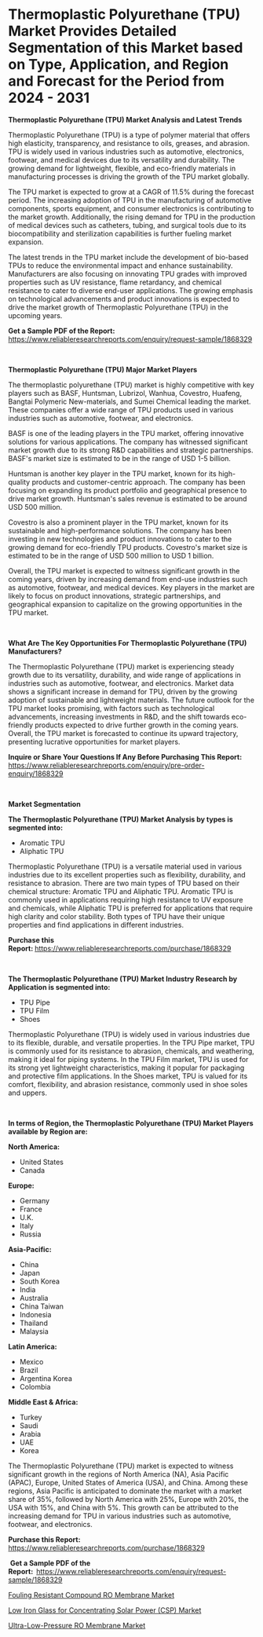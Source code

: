 <p><h1>Thermoplastic Polyurethane (TPU) Market Provides Detailed Segmentation of this Market based on Type, Application, and Region and Forecast for the Period from 2024 - 2031</h1></p><p><strong>Thermoplastic Polyurethane (TPU) Market Analysis and Latest Trends</strong></p>
<p><p>Thermoplastic Polyurethane (TPU) is a type of polymer material that offers high elasticity, transparency, and resistance to oils, greases, and abrasion. TPU is widely used in various industries such as automotive, electronics, footwear, and medical devices due to its versatility and durability. The growing demand for lightweight, flexible, and eco-friendly materials in manufacturing processes is driving the growth of the TPU market globally.</p><p>The TPU market is expected to grow at a CAGR of 11.5% during the forecast period. The increasing adoption of TPU in the manufacturing of automotive components, sports equipment, and consumer electronics is contributing to the market growth. Additionally, the rising demand for TPU in the production of medical devices such as catheters, tubing, and surgical tools due to its biocompatibility and sterilization capabilities is further fueling market expansion.</p><p>The latest trends in the TPU market include the development of bio-based TPUs to reduce the environmental impact and enhance sustainability. Manufacturers are also focusing on innovating TPU grades with improved properties such as UV resistance, flame retardancy, and chemical resistance to cater to diverse end-user applications. The growing emphasis on technological advancements and product innovations is expected to drive the market growth of Thermoplastic Polyurethane (TPU) in the upcoming years.</p></p>
<p><strong>Get a Sample PDF of the Report:&nbsp;</strong> <a href="https://www.reliableresearchreports.com/enquiry/request-sample/1868329">https://www.reliableresearchreports.com/enquiry/request-sample/1868329</a></p>
<p>&nbsp;</p>
<p><strong>Thermoplastic Polyurethane (TPU) Major Market Players</strong></p>
<p><p>The thermoplastic polyurethane (TPU) market is highly competitive with key players such as BASF, Huntsman, Lubrizol, Wanhua, Covestro, Huafeng, Bangtai Polymeric New-materials, and Sumei Chemical leading the market. These companies offer a wide range of TPU products used in various industries such as automotive, footwear, and electronics.</p><p>BASF is one of the leading players in the TPU market, offering innovative solutions for various applications. The company has witnessed significant market growth due to its strong R&D capabilities and strategic partnerships. BASF's market size is estimated to be in the range of USD 1-5 billion.</p><p>Huntsman is another key player in the TPU market, known for its high-quality products and customer-centric approach. The company has been focusing on expanding its product portfolio and geographical presence to drive market growth. Huntsman's sales revenue is estimated to be around USD 500 million.</p><p>Covestro is also a prominent player in the TPU market, known for its sustainable and high-performance solutions. The company has been investing in new technologies and product innovations to cater to the growing demand for eco-friendly TPU products. Covestro's market size is estimated to be in the range of USD 500 million to USD 1 billion.</p><p>Overall, the TPU market is expected to witness significant growth in the coming years, driven by increasing demand from end-use industries such as automotive, footwear, and medical devices. Key players in the market are likely to focus on product innovations, strategic partnerships, and geographical expansion to capitalize on the growing opportunities in the TPU market.</p></p>
<p>&nbsp;</p>
<p><strong>What Are The Key Opportunities For Thermoplastic Polyurethane (TPU) Manufacturers?</strong></p>
<p><p>The Thermoplastic Polyurethane (TPU) market is experiencing steady growth due to its versatility, durability, and wide range of applications in industries such as automotive, footwear, and electronics. Market data shows a significant increase in demand for TPU, driven by the growing adoption of sustainable and lightweight materials. The future outlook for the TPU market looks promising, with factors such as technological advancements, increasing investments in R&D, and the shift towards eco-friendly products expected to drive further growth in the coming years. Overall, the TPU market is forecasted to continue its upward trajectory, presenting lucrative opportunities for market players.</p></p>
<p><strong>Inquire or Share Your Questions If Any Before Purchasing This Report:</strong> <a href="https://www.reliableresearchreports.com/enquiry/pre-order-enquiry/1868329">https://www.reliableresearchreports.com/enquiry/pre-order-enquiry/1868329</a></p>
<p>&nbsp;</p>
<p><strong>Market Segmentation</strong></p>
<p><strong>The Thermoplastic Polyurethane (TPU) Market Analysis by types is segmented into:</strong></p>
<p><ul><li>Aromatic TPU</li><li>Aliphatic TPU</li></ul></p>
<p><p>Thermoplastic Polyurethane (TPU) is a versatile material used in various industries due to its excellent properties such as flexibility, durability, and resistance to abrasion. There are two main types of TPU based on their chemical structure: Aromatic TPU and Aliphatic TPU. Aromatic TPU is commonly used in applications requiring high resistance to UV exposure and chemicals, while Aliphatic TPU is preferred for applications that require high clarity and color stability. Both types of TPU have their unique properties and find applications in different industries.</p></p>
<p><strong>Purchase this Report:&nbsp;</strong><a href="https://www.reliableresearchreports.com/purchase/1868329">https://www.reliableresearchreports.com/purchase/1868329</a></p>
<p>&nbsp;</p>
<p><strong>The Thermoplastic Polyurethane (TPU) Market Industry Research by Application is segmented into:</strong></p>
<p><ul><li>TPU Pipe</li><li>TPU Film</li><li>Shoes</li></ul></p>
<p><p>Thermoplastic Polyurethane (TPU) is widely used in various industries due to its flexible, durable, and versatile properties. In the TPU Pipe market, TPU is commonly used for its resistance to abrasion, chemicals, and weathering, making it ideal for piping systems. In the TPU Film market, TPU is used for its strong yet lightweight characteristics, making it popular for packaging and protective film applications. In the Shoes market, TPU is valued for its comfort, flexibility, and abrasion resistance, commonly used in shoe soles and uppers.</p></p>
<p>&nbsp;</p>
<p><strong>In terms of Region, the Thermoplastic Polyurethane (TPU) Market Players available by Region are:</strong></p>
<p>
    <p> <strong> North America: </strong>
        <ul>
            <li>United States</li>
            <li>Canada</li>
        </ul>
        </p> 
    <p> <strong> Europe: </strong>
        <ul>
            <li>Germany</li>
            <li>France</li>
            <li>U.K.</li>
            <li>Italy</li>
            <li>Russia</li>
        </ul>
        </p> 
    <p> <strong> Asia-Pacific: </strong>
        <ul>
            <li>China</li>
            <li>Japan</li>
            <li>South Korea</li>
            <li>India</li>
            <li>Australia</li>
            <li>China Taiwan</li>
            <li>Indonesia</li>
            <li>Thailand</li>
            <li>Malaysia</li>
        </ul>
        </p> 
    <p> <strong> Latin America: </strong>
        <ul>
            <li>Mexico</li>
            <li>Brazil</li>
            <li>Argentina Korea</li>
            <li>Colombia</li>
        </ul>
        </p> 
    <p> <strong> Middle East & Africa: </strong>
        <ul>
            <li>Turkey</li>
            <li>Saudi</li>
            <li>Arabia</li>
            <li>UAE</li>
            <li>Korea</li>
        </ul>
    </p>
    </p>
<p><p>The Thermoplastic Polyurethane (TPU) market is expected to witness significant growth in the regions of North America (NA), Asia Pacific (APAC), Europe, United States of America (USA), and China. Among these regions, Asia Pacific is anticipated to dominate the market with a market share of 35%, followed by North America with 25%, Europe with 20%, the USA with 15%, and China with 5%. This growth can be attributed to the increasing demand for TPU in various industries such as automotive, footwear, and electronics.</p></p>
<p><strong>Purchase this Report: </strong><a href="https://www.reliableresearchreports.com/purchase/1868329">https://www.reliableresearchreports.com/purchase/1868329</a></p>
<p>&nbsp;<strong>Get a Sample PDF of the Report:&nbsp;&nbsp;</strong><a href="https://www.reliableresearchreports.com/enquiry/request-sample/1868329">https://www.reliableresearchreports.com/enquiry/request-sample/1868329</a></p>
<p><strong></strong></p>
<p><p><a href="https://github.com/bobicer/Market-Research-Report-List-2/blob/main/fouling-resistant-compound-ro-membrane-market.md">Fouling Resistant Compound RO Membrane Market</a></p><p><a href="https://github.com/seekum/Market-Research-Report-List-1/blob/main/low-iron-glass-for-concentrating-solar-power-csp-market.md">Low Iron Glass for Concentrating Solar Power (CSP) Market</a></p><p><a href="https://github.com/timeliteaut/Market-Research-Report-List-1/blob/main/ultra-low-pressure-ro-membrane-market.md">Ultra-Low-Pressure RO Membrane Market</a></p></p>
